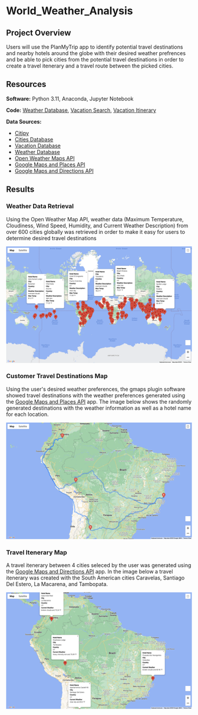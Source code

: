 # World_Weather_Analysis

## Project Overview

Users will use the PlanMyTrip app to identify potential travel destinations and nearby hotels around the globe with their desired weather prefrences and be able to pick cities from the potential travel destinations in order to create a travel itenerary and a travel route between the picked cities.

## Resources

**Software:** Python 3.11, Anaconda, Jupyter Notebook

**Code:** [Weather Database](https://github.com/pfrivas/World_Weather_Analysis/blob/main/World_Weather_Analysis/Weather_Database/Weather_Database.ipynb), [Vacation Search](https://github.com/pfrivas/World_Weather_Analysis/blob/main/World_Weather_Analysis/Vacation_Search/Vacation_Search.ipynb), [Vacation Itinerary](https://github.com/pfrivas/World_Weather_Analysis/blob/main/World_Weather_Analysis/Vacation_Itinerary/Vacation_Itinerary.ipynb)

**Data Sources:** 
- [Citipy](https://github.com/pfrivas/World_Weather_Analysis/tree/main/World_Weather_Analysis/Resources/citipy)
- [Cities Database](https://github.com/pfrivas/World_Weather_Analysis/blob/main/World_Weather_Analysis/Resources/cities.csv)
- [Vacation Database](https://github.com/pfrivas/World_Weather_Analysis/blob/main/World_Weather_Analysis/Vacation_Search/WeatherPy_vacation.csv)
- [Weather Database](https://github.com/pfrivas/World_Weather_Analysis/blob/main/World_Weather_Analysis/Weather_Database/WeatherPy_Database.csv)
- [Open Weather Maps API](https://openweathermap.org/current)
- [Google Maps and Places API](https://developers.google.com/maps/documentation/places/web-service/search)
- [Google Maps and Directions API](https://developers.google.com/maps/documentation/directions/overview)

## Results

### Weather Data Retrieval

Using the Open Weather Map API, weather data (Maximum Temperature, Cloudiness, Wind Speed, Humidity, and Current Weather Description) from over 600 cities globally was retrieved in order to make it easy for users to determine desired travel destinations

<img src = https://github.com/pfrivas/World_Weather_Analysis/blob/main/World_Weather_Analysis/Vacation_Search/WeatherPy_vacation_map.png>

### Customer Travel Destinations Map

Using the user's desired weather preferences, the gmaps plugin software showed travel destinations with the weather preferences generated using the [Google Maps and Places API](https://developers.google.com/maps/documentation/places/web-service/search) app. The image below shows the randomly generated destinations with the weather information as well as a hotel name for each location.

<img src = https://github.com/pfrivas/World_Weather_Analysis/blob/main/World_Weather_Analysis/Vacation_Itinerary/WeatherPy_travel_map.png>

### Travel Itenerary Map

A travel itenerary between 4 cities seleced by the user was generated using the [Google Maps and Directions API](https://developers.google.com/maps/documentation/directions/overview) app. In the image below a travel itenerary was created with the South American cities Caravelas, Santiago Del Estero, La Macarena, and Tambopata.

<img src = https://github.com/pfrivas/World_Weather_Analysis/blob/main/World_Weather_Analysis/Vacation_Itinerary/WeatherPy_travel_map_markers.png>
